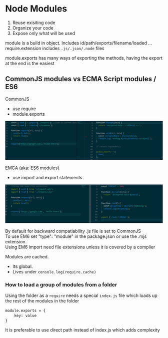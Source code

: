 # Node Modules

1. Reuse exisiting code
2. Organize your code
3. Expose only what will be used

module is a build in object. Includes id/path/exports/filename/loaded ...  
require.extension includes `.js/.json/.node` files

module.exports has many ways of exporting the methods, having the export at the end is the easiest

## CommonJS modules vs ECMA Script modules / ES6

CommonJS

- use require
- module.exports

![CommonJS](./commonjs.png)

EMCA (aka: ES6 modules)

- use import and export statements

![ES6](./es6.png)

By default for backward compatiability .js file is set to CommonJS  
To use EM6 set "type": "module" in the package.json or use the .mjs extension.  
Using EM6 import need file extensions unless it is covered by a complier

Modules are cached.

- Its global.
- Lives under `console.log(require.cache)`

### How to load a group of modules from a folder
Using the folder as a `require` needs a special `index.js` file which loads up the rest of the modules in the folder

`````
module.exports = {
    key: value
}
`````
It is preferable to use direct path instead of index.js which adds complexity 

